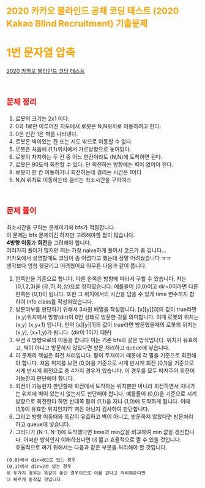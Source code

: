 # <span style="color:orange; font-size:17pt; font-weight:bold">2020 카카오 블라인드 공채 코딩 테스트 (2020 Kakao Blind Recruitment) 기출문제</span>
# <span style="color:orange">1번 문자열 압축</span>
[2020 카카오 블라인드 코딩 테스트](https://programmers.co.kr/learn/courses/30/lessons/60057)
<br><br>

#  <span style="color:red; font-size:15pt; font-weight:bold">문제 정리</span>
1. 로봇의 크기는 2x1 이다.
2. 0과 1로만 이루어진 지도에서 로봇은 N,N위치로 이동하려고 한다.
3. 0은 빈칸 1은 벽을 나타낸다.
4. 로봇은 벽이있는 칸 또는 지도 밖으로 이동할 수 없다.
5. 로봇은 처음에 (1,1)위치에서 가로방향으로 놓여있다.
6. 로봇이 차지하는 두 칸 중 어느 한칸이라도 (N,N)에 도착하면 된다.
7. 로봇은 90도씩 회전할 수 있다. 단 회전하는 방향에는 벽이 없어야 한다.
8. 로봇이 한 칸 이동하거나 회전하는데 걸리는 시간은 1이다
9. N,N 위치로 이동하는데 걸리는 최소시간을 구하여라
<br><br>

#  <span style="color:red; font-size:15pt; font-weight:bold">문제 풀이</span>
최소시간을 구하는 문제이기에 bfs가 적절합니다.  
이 문제는 bfs 문제이긴 하지만 고려해야할 점이 많습니다.  
**4방향 이동**과 **회전**을 고려해야 합니다.  
여러가지 풀이가 많지만 저는 가장 naive하게 풀어서 코드가 좀 깁니다...  
카카오에서 설명할때도 코딩이 좀 어렵다고 했는데 정말 어려웠습니다 ㅠㅠ  
생각보다 엄청 헷갈리고 어려웠어요 아무튼 다음과 같이 풉니다.
1. 한쪽만을 기준으로 합니다. 다른 한쪽은 방향에 따라서 구할 수 있습니다. 저는 (0,1,2,3)을 (우,하,좌,상)으로 정하였습니다.
    예를들어 (0,0)이고 dir=0이라면 다른 한쪽은 (0,1)이 됩니다.
    또한 그 위치에서의 시간을 담을 수 있게 time 변수까지 합하여 Info class를 작성하였습니다.
2. 방문여부를 판단하기 위해서 3차원 배열을 작성합니다. [x][y][0]의 값이 true라면 (x,y)위치에서 방향(dir)이 0인 상태로 방문한 것을 의미합니다. 이때 로봇의 위치는 (x,y) (x,y+1) 입니다.
    만약 [x][y][1]의 값이 true라면 방문했을때의 로봇의 위치는 (x,y), (x+1,y)가 됩니다. (dir이 1이기 때문)
3. 우선 4 방향으로의 이동을 합니다 이는 기존 bfs와 같은 방식입니다. 위치가 유효하고, 벽이 아니고 방문하지 않았다면 방문 처리하고 queue에 넣습니다.
4. 이 문제의 핵심은 회전 처리입니다. 팔이 두개이기 때문에 각 팔을 기준으로 회전해야 합니다.
    처음 위치를 보면 (0,0)을 기준으로 시계 반시계 회전
    (0,1)을 기준으로 시계 반시계 회전으로 총 4가지 경우가 있습니다.
    이 경우를 모두 따져주어 회전이 가능한지 판단해야 합니다.
5. 회전이 가능한지 판단할때 회전에서 도착하는 위치뿐만 아니라 회전하면서 지나가는 위치에 벽이 있는지 없는지도 판단해야 합니다.
    예를들어 (0,0)을 기준으로 시계방향으로 회전한다 하면 반대쪽 팔이 (1,1)을 지나 (1,0)에 도착하게 됩니다. 이때 (1,1)이 유효한 위치인지?? 벽은 아닌지 검사하여 판단합니다.
6. 그리고 방향 이동때와 똑같이 유효하고 벽이 아니고, 방문하지 않았다면 방문처리 하고 queue에 넣습니다.
7. 그러다가 (N-1, N-1)에 도착했다면 time과 min값을 비교하여 min 값을 갱신합니다.
어떠한 방식인지 이해하셨다면 더 짧고 효율적으로 짤 수 있을 것입니다.  
효율적으로 짜기 위해서는 다음과 같은 부분을 처리해야 할 것입니다.
```
(0,0)에서 dir=0으로 있는 경우
(0,1)에서 dir=2로 있는 경우
위 두가지 경우는 똑같이 놓인 경우이므로 이를 같다고 처리해준다면
더 빠르게 동작할 것입니다.
```
<br>